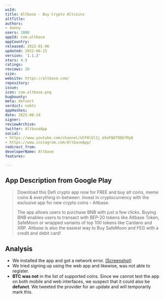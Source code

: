 ```yaml
---
wsId: 
title: Altbase - Buy Crypto Altcoins
altTitle: 
authors:
- danny
users: 1000
appId: com.altbase
appCountry: 
released: 2022-01-06
updated: 2022-06-15
version: '1.1.3'
stars: 4.5
ratings: 
reviews: 26
size: 
website: https://altbase.com/
repository: 
issue: 
icon: com.altbase.png
bugbounty: 
meta: defunct
verdict: nobtc
appHashes: 
date: 2023-08-24
signer: 
reviewArchive: 
twitter: AltbaseApp
social:
- https://www.youtube.com/channel/UCFHlUl2j_mSoFQATODb7MyQ
- https://www.instagram.com/AltbaseApp/
redirect_from: 
developerName: Altbase
features: 

---
```


## App Description from Google Play

> Download this Defi crypto app now for FREE and buy alt coins, meme coins & everything in-between. Invest in cryptocurrency with the exclusive app for new crypto coins - Altbase.
>
> The app allows users to purchase BNB with just a few clicks. Buying BNB enables users to transact with BEP-20 tokens like Altbase Token, SafeMoon or wrapped variants of top 100 tokens like Cardano and XRP. Altbase is also the easiest way to Buy SafeMoon and FEG with a credit and debit card!

## Analysis 

- We installed the app and got a network error. [(Screenshot)](https://twitter.com/BitcoinWalletz/status/1694618199306953082)
- We tried signing up using the web app and likewise, was not able to register. 
- **BTC was not** in the list of supported coins. Since we cannot test the app on both mobile and web interfaces, we suspect that it could also be **defunct**. We tweeted the provider for an update and will temporarily mark this.
